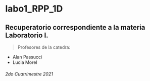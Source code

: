 # labo1_RPP_1D
## Recuperatorio correspondiente a la materia Laboratorio I. 
> Profesores de la catedra:
-  Alan Passucci
-  Lucia Morel
###### 2do Cuatrimestre 2021
